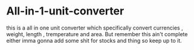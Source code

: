 # All-in-1-unit-converter
this is a all in one unit converter which specifically convert currencies , weight, length , tremperature and area. But remember this ain't complete either imma gonna add some shit for stocks and thing so keep up to it.
